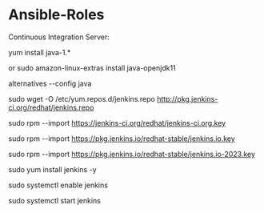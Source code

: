 # Ansible-Roles

Continuous Integration Server:

yum install java-1.*

or
sudo amazon-linux-extras install java-openjdk11

alternatives --config java


sudo wget -O /etc/yum.repos.d/jenkins.repo http://pkg.jenkins-ci.org/redhat/jenkins.repo

sudo rpm --import https://jenkins-ci.org/redhat/jenkins-ci.org.key

sudo rpm --import https://pkg.jenkins.io/redhat-stable/jenkins.io.key

sudo rpm --import https://pkg.jenkins.io/redhat-stable/jenkins.io-2023.key


sudo yum install jenkins -y

sudo systemctl enable jenkins

sudo systemctl start jenkins
